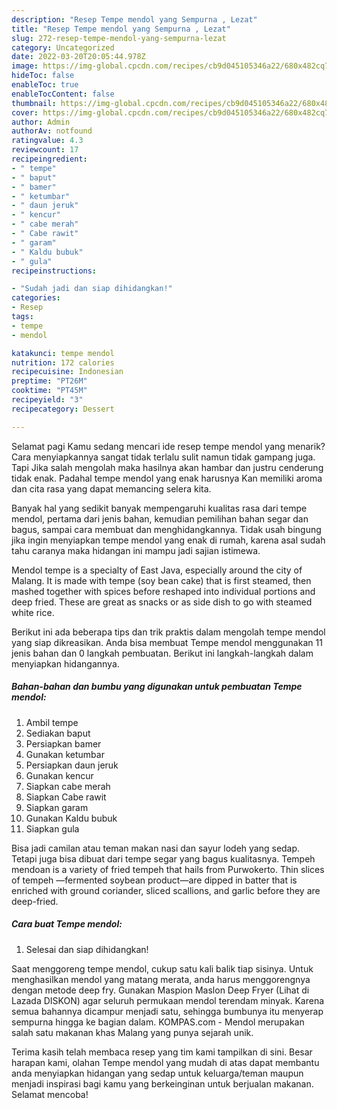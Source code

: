 ```yaml
---
description: "Resep Tempe mendol yang Sempurna , Lezat"
title: "Resep Tempe mendol yang Sempurna , Lezat"
slug: 272-resep-tempe-mendol-yang-sempurna-lezat
category: Uncategorized
date: 2022-03-20T20:05:44.978Z
image: https://img-global.cpcdn.com/recipes/cb9d045105346a22/680x482cq70/tempe-mendol-foto-resep-utama.jpg
hideToc: false
enableToc: true
enableTocContent: false
thumbnail: https://img-global.cpcdn.com/recipes/cb9d045105346a22/680x482cq70/tempe-mendol-foto-resep-utama.jpg
cover: https://img-global.cpcdn.com/recipes/cb9d045105346a22/680x482cq70/tempe-mendol-foto-resep-utama.jpg
author: Admin
authorAv: notfound
ratingvalue: 4.3
reviewcount: 17
recipeingredient:
- " tempe"
- " baput"
- " bamer"
- " ketumbar"
- " daun jeruk"
- " kencur"
- " cabe merah"
- " Cabe rawit"
- " garam"
- " Kaldu bubuk"
- " gula"
recipeinstructions:

- "Sudah jadi dan siap dihidangkan!"
categories:
- Resep
tags:
- tempe
- mendol

katakunci: tempe mendol 
nutrition: 172 calories
recipecuisine: Indonesian
preptime: "PT26M"
cooktime: "PT45M"
recipeyield: "3"
recipecategory: Dessert

---
```



Selamat pagi Kamu sedang mencari ide resep tempe mendol yang menarik? Cara menyiapkannya sangat tidak terlalu sulit namun tidak gampang juga. Tapi Jika salah mengolah maka hasilnya akan hambar dan justru cenderung tidak enak. Padahal tempe mendol yang enak harusnya Kan memiliki aroma dan cita rasa yang dapat memancing selera kita.


Banyak hal yang sedikit banyak mempengaruhi kualitas rasa dari tempe mendol, pertama dari jenis bahan, kemudian pemilihan bahan segar dan bagus, sampai cara membuat dan menghidangkannya. Tidak usah bingung jika ingin menyiapkan tempe mendol yang enak di rumah, karena asal sudah tahu caranya maka hidangan ini mampu jadi sajian istimewa.

Mendol tempe is a specialty of East Java, especially around the city of Malang. It is made with tempe (soy bean cake) that is first steamed, then mashed together with spices before reshaped into individual portions and deep fried. These are great as snacks or as side dish to go with steamed white rice.


Berikut ini ada beberapa tips dan trik praktis dalam mengolah tempe mendol yang siap dikreasikan. Anda bisa membuat Tempe mendol menggunakan 11 jenis bahan dan 0 langkah pembuatan. Berikut ini langkah-langkah dalam menyiapkan hidangannya.

<!--inarticleads1-->

##### Bahan-bahan dan bumbu yang digunakan untuk pembuatan Tempe mendol:

1. Ambil  tempe
1. Sediakan  baput
1. Persiapkan  bamer
1. Gunakan  ketumbar
1. Persiapkan  daun jeruk
1. Gunakan  kencur
1. Siapkan  cabe merah
1. Siapkan  Cabe rawit
1. Siapkan  garam
1. Gunakan  Kaldu bubuk
1. Siapkan  gula


Bisa jadi camilan atau teman makan nasi dan sayur lodeh yang sedap. Tetapi juga bisa dibuat dari tempe segar yang bagus kualitasnya. Tempeh mendoan is a variety of fried tempeh that hails from Purwokerto. Thin slices of tempeh —fermented soybean product—are dipped in batter that is enriched with ground coriander, sliced scallions, and garlic before they are deep-fried. 

<!--inarticleads2-->

##### Cara buat Tempe mendol:


1. Selesai dan siap dihidangkan!

Saat menggoreng tempe mendol, cukup satu kali balik tiap sisinya. Untuk menghasilkan mendol yang matang merata, anda harus menggorengnya dengan metode deep fry. Gunakan Maspion Maslon Deep Fryer (Lihat di Lazada DISKON) agar seluruh permukaan mendol terendam minyak. Karena semua bahannya dicampur menjadi satu, sehingga bumbunya itu menyerap sempurna hingga ke bagian dalam. KOMPAS.com - Mendol merupakan salah satu makanan khas Malang yang punya sejarah unik. 

Terima kasih telah membaca resep yang tim kami tampilkan di sini. Besar harapan kami, olahan Tempe mendol yang mudah di atas dapat membantu anda menyiapkan hidangan yang sedap untuk keluarga/teman maupun menjadi inspirasi bagi kamu yang berkeinginan untuk berjualan makanan. Selamat mencoba!
